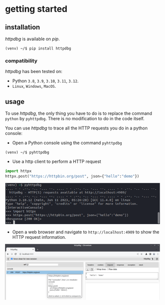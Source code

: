 # getting started

## installation

_httpdbg_ is available on _pip_.

```console
(venv) ~/$ pip install httpdbg
```

### compatibility

_httpdbg_ has been tested on:

 * Python `3.8`, `3.9`, `3.10`, `3.11`, `3.12`.
 * `Linux`, `Windows`, `MacOS`.

## usage

To use _httpdbg_, the only thing you have to do is to replace the command `python` by `pyhttpdbg`. There is no modification to do in the code itself.

You can use _httpdbg_ to trace all the HTTP requests you do in a python console:

 * Open a Python console using the command `pyhttpdbg`

```console
(venv) ~/$ pyhttpdbg
```

 * Use a http client to perform a HTTP request

```python
import httpx
httpx.post("https://httpbin.org/post", json={"hello":"demo"})
```

![pyhttpdbg console](img/console-post-1.png)

  * Open a web browser and navigate to `http://localhost:4909` to show the HTTP request information.

![httpdbg web interface](img/console-post-2.png)

